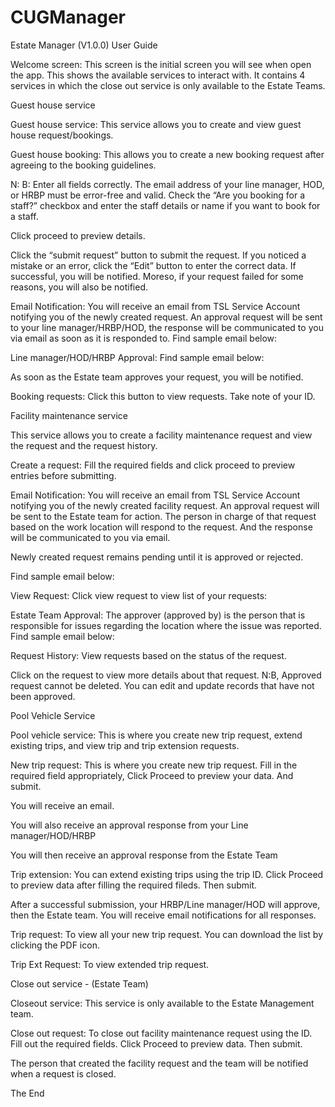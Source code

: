 # CUGManager

Estate Manager (V1.0.0) User Guide


Welcome screen: This screen is the initial screen you will see when open the app. This shows the available services to interact with. It contains 4 services in which the close out service is only available to the Estate Teams.










Guest house service

Guest house service: This service allows you to create and view guest house request/bookings.


Guest house booking: This allows you to create a new booking request after agreeing to the booking guidelines.

N: B:  Enter all fields correctly. The email address of your line manager, HOD, or HRBP must be error-free and valid.
Check the “Are you booking for a staff?” checkbox and enter the staff details or name if you want to book for a staff.


Click proceed to preview details.


Click the “submit request” button to submit the request. If you noticed a mistake or an error, click the “Edit” button to enter the correct data. If successful, you will be notified. Moreso, if your request failed for some reasons, you will also be notified.



Email Notification: You will receive an email from TSL Service  Account notifying you of the newly created request. An approval request will be sent to your line manager/HRBP/HOD, the response will be  communicated to you via email as soon as it is responded to. Find sample email below:



Line manager/HOD/HRBP Approval: Find sample email below:



As soon as the Estate team approves your request, you will be notified.





Booking requests: Click this button to view requests. Take note of your ID.







Facility maintenance service

This service allows you to create a facility maintenance request and view the request and the request history.





Create a request: Fill the required fields and click proceed to preview entries before submitting.








Email Notification: You will receive an email from TSL Service  Account notifying you of the newly created facility request. An approval request will be sent to the Estate team for action. The person in charge of that request based on the work location will respond to the request. And the response will be communicated to you via email. 

Newly created request remains pending until it is approved or rejected.

Find sample email below:




View Request: Click view request to view list of your requests:



Estate Team Approval: The approver (approved by) is the person that is responsible for issues regarding the location where the issue was reported. Find sample email below:


Request History: View requests based on the status of the request.



Click on the request to view more details about that request. N:B, Approved request cannot be deleted. You can edit and update records that have not been approved. 





Pool Vehicle Service

Pool vehicle service: This is where you create new trip request, extend existing trips, and view trip and trip extension requests. 


New trip request: This is where you create new trip request. Fill in the required field appropriately, Click Proceed to preview your data. And submit.




You will receive an email.


You will also receive an approval response from your Line manager/HOD/HRBP



You will then receive an approval response from the Estate Team



Trip extension: You can extend existing trips using the trip ID. Click Proceed to preview data after filling the required fileds. Then submit. 






After a successful submission, your HRBP/Line manager/HOD will approve, then the Estate team. You will receive email notifications for all responses.


Trip request: To view all your new trip request. You can download the list by clicking the PDF icon.



Trip Ext Request: To view extended trip request.




Close out service - (Estate Team)

Closeout service: This service is only available to the Estate Management team. 



Close out request: To close out facility maintenance request using the ID. Fill out the required fields. Click Proceed to preview data. Then submit. 



 

The person that created the facility request and the team will be notified when a request is closed.





The End
